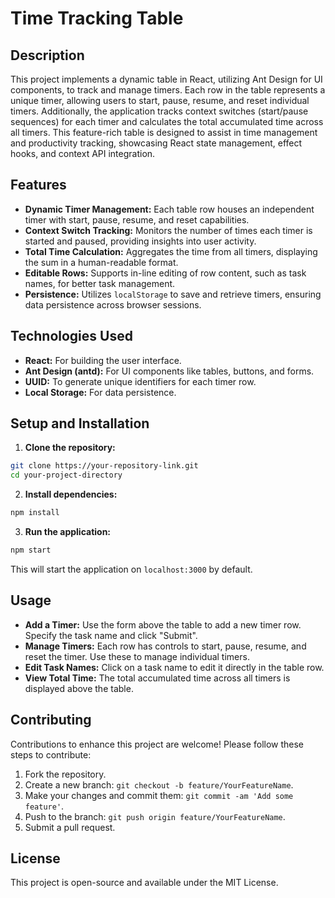 

# Time Tracking Table

## Description

This project implements a dynamic table in React, utilizing Ant Design for UI components, to track and manage timers. Each row in the table represents a unique timer, allowing users to start, pause, resume, and reset individual timers. Additionally, the application tracks context switches (start/pause sequences) for each timer and calculates the total accumulated time across all timers. This feature-rich table is designed to assist in time management and productivity tracking, showcasing React state management, effect hooks, and context API integration.

## Features

- **Dynamic Timer Management:** Each table row houses an independent timer with start, pause, resume, and reset capabilities.
- **Context Switch Tracking:** Monitors the number of times each timer is started and paused, providing insights into user activity.
- **Total Time Calculation:** Aggregates the time from all timers, displaying the sum in a human-readable format.
- **Editable Rows:** Supports in-line editing of row content, such as task names, for better task management.
- **Persistence:** Utilizes `localStorage` to save and retrieve timers, ensuring data persistence across browser sessions.

## Technologies Used

- **React:** For building the user interface.
- **Ant Design (antd):** For UI components like tables, buttons, and forms.
- **UUID:** To generate unique identifiers for each timer row.
- **Local Storage:** For data persistence.

## Setup and Installation

1. **Clone the repository:**

```bash
git clone https://your-repository-link.git
cd your-project-directory
```

2. **Install dependencies:**

```bash
npm install
```

3. **Run the application:**

```bash
npm start
```

This will start the application on `localhost:3000` by default.

## Usage

- **Add a Timer:** Use the form above the table to add a new timer row. Specify the task name and click "Submit".
- **Manage Timers:** Each row has controls to start, pause, resume, and reset the timer. Use these to manage individual timers.
- **Edit Task Names:** Click on a task name to edit it directly in the table row.
- **View Total Time:** The total accumulated time across all timers is displayed above the table.


## Contributing

Contributions to enhance this project are welcome! Please follow these steps to contribute:

1. Fork the repository.
2. Create a new branch: `git checkout -b feature/YourFeatureName`.
3. Make your changes and commit them: `git commit -am 'Add some feature'`.
4. Push to the branch: `git push origin feature/YourFeatureName`.
5. Submit a pull request.

## License

This project is open-source and available under the MIT License.
